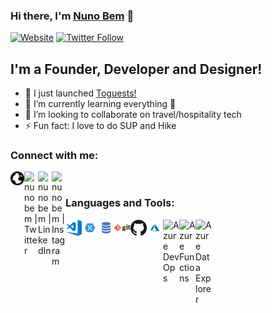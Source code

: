 ### Hi there, I'm [Nuno Bem][website] 👋

[![Website](https://img.shields.io/website?label=nunobem.com&style=for-the-badge&url=https%3A%2F%2Fcodestackr.com)](https://nunobem.com)
[![Twitter Follow](https://img.shields.io/twitter/follow/nunobem?color=1DA1F2&logo=twitter&style=for-the-badge)](https://twitter.com/intent/follow?original_referer=https%3A%2F%2Fgithub.com%2Fnunobem&screen_name=nunobem)

## I'm a Founder, Developer and Designer!

- 🔭 I just launched [Toguests!][toguests]
- 🌱 I’m currently learning everything 🤣
- 👯 I’m looking to collaborate on travel/hospitality tech
- ⚡ Fun fact: I love to do SUP and Hike


### Connect with me:

[<img align="left" alt="nunobem.com" width="22px" src="https://raw.githubusercontent.com/iconic/open-iconic/master/svg/globe.svg" />][website]
[<img align="left" alt="nunobem | Twitter" width="22px" src="https://cdn.jsdelivr.net/npm/simple-icons@v3/icons/twitter.svg" />][twitter]
[<img align="left" alt="nunobem | LinkedIn" width="22px" src="https://cdn.jsdelivr.net/npm/simple-icons@v3/icons/linkedin.svg" />][linkedin]
[<img align="left" alt="nunobem | Instagram" width="22px" src="https://cdn.jsdelivr.net/npm/simple-icons@v3/icons/instagram.svg" />][instagram]

<br />

### Languages and Tools:

<a href="#"><img align="left" alt="Visual Studio Code" width="26px" src="https://raw.githubusercontent.com/github/explore/80688e429a7d4ef2fca1e82350fe8e3517d3494d/topics/visual-studio-code/visual-studio-code.png" /></a>
<a href="#"><img align="left" alt="Xamarin" width="26px" src="https://raw.githubusercontent.com/github/explore/80688e429a7d4ef2fca1e82350fe8e3517d3494d/topics/xamarin/xamarin.png" /></a>
<a href="#"><img align="left" alt="SQL" width="26px" src="https://raw.githubusercontent.com/github/explore/80688e429a7d4ef2fca1e82350fe8e3517d3494d/topics/sql/sql.png" /></a>
<a href="#"><img align="left" alt="Git" width="26px" src="https://raw.githubusercontent.com/github/explore/80688e429a7d4ef2fca1e82350fe8e3517d3494d/topics/git/git.png" /></a>
<a href="#"><img align="left" alt="GitHub" width="26px" src="https://raw.githubusercontent.com/github/explore/78df643247d429f6cc873026c0622819ad797942/topics/github/github.png" /></a>
<a href="#"><img align="left" alt="Azure" width="26px" src="https://raw.githubusercontent.com/github/explore/78df643247d429f6cc873026c0622819ad797942/topics/azure/azure.png" /></a>
<a href="#"><img align="left" alt="Azure DevOps" width="26px" src="https://cdn.jsdelivr.net/npm/simple-icons@v3/icons/azuredevops.svg" /></a>
<a href="#"><img align="left" alt="Azure Functions" width="26px" src="https://cdn.jsdelivr.net/npm/simple-icons@v3/icons/azurefunctions.svg" /></a>
<a href="#"><img align="left" alt="Azure Data Explorer" width="26px" src="https://cdn.jsdelivr.net/npm/simple-icons@v3/icons/azuredataexplorer.svg" /></a>

<br />
<br />


[website]: https://nunobem.com
[twitter]: https://twitter.com/nunobem
[instagram]: https://instagram.com/nunobem
[linkedin]: https://linkedin.com/in/nunobem
[toguests]: https://toguests.com
